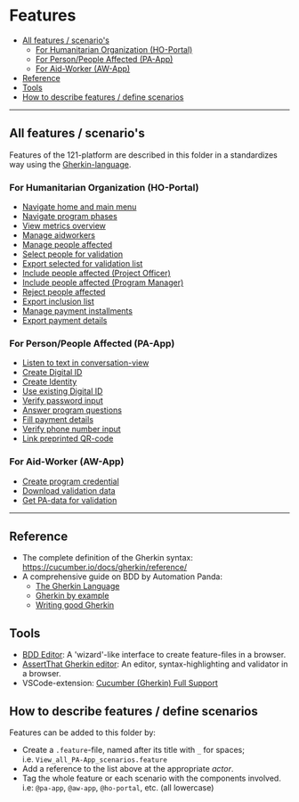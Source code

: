 Features
========

<!-- TOC: -->
- [All features / scenario's](#all-features--scenarios)
  - [For Humanitarian Organization (HO-Portal)](#for-humanitarian-organization-ho-portal)
  - [For Person/People Affected (PA-App)](#for-personpeople-affected-pa-app)
  - [For Aid-Worker (AW-App)](#for-aid-worker-aw-app)
- [Reference](#reference)
- [Tools](#tools)
- [How to describe features / define scenarios](#how-to-describe-features--define-scenarios)

---

## All features / scenario's
Features of the 121-platform are described in this folder in a standardizes way using the [Gherkin-language](https://cucumber.io/docs/gherkin/).

### For Humanitarian Organization (HO-Portal)
- [Navigate home and main menu](HO-Portal/Navigate_home_and_main_menu.feature)
- [Navigate program phases](HO-Portal/Navigate_program_phases.feature)
- [View metrics overview](HO-Portal/View_metrics_overview.feature)
- [Manage aidworkers](HO-Portal/Manage_aidworkers.feature)
- [Manage people affected](HO-Portal/Manage_people_affected.feature)
- [Select people for validation](HO-Portal/Select_people_for_validation.feature)
- [Export selected for validation list](HO-Portal/Export_selected_for_validation_list.feature)
- [Include people affected (Project Officer)](HO-Portal/Include_people_affected_PO.feature)
- [Include people affected (Program Manager)](HO-Portal/Include_people_affected_PM.feature)
- [Reject people affected](HO-Portal/Reject_people_affected.feature)
- [Export inclusion list](HO-Portal/Export_Inclusion_List.feature)
- [Manage payment installments](HO-Portal/Manage_payment_installments.feature)
- [Export payment details](HO-Portal/Export_Payment_Details.feature)


### For Person/People Affected (PA-App)
- [Listen to text in conversation-view](PA-App/Listen_to_text_in_conversation-view.feature)
- [Create Digital ID](PA-App/Create_Digital_ID.feature)
- [Create Identity](PA-App/Create_Identity.feature)
- [Use existing Digital ID](PA-App/Use_existing_Digital_ID.feature)
- [Verify password input](PA-App/Verify_password_input.feature)
- [Answer program questions](PA-App/Answer_program_questions.feature)
- [Fill payment details](PA-App/Fill_payment_details.feature)
- [Verify phone number input](PA-App/Verify_phone_number_input.feature)
- [Link preprinted QR-code](PA-App/Link-preprinted-QR-code.feature)


### For Aid-Worker (AW-App)
- [Create program credential](AW-App/Create_program_credential.feature)
- [Download validation data](AW-App/Download_validation_data.feature)
- [Get PA-data for validation](AW-App/Get_PA-data_for_validation.feature)

---

## Reference
- The complete definition of the Gherkin syntax: <https://cucumber.io/docs/gherkin/reference/>
- A comprehensive guide on BDD by Automation Panda:
  - [The Gherkin Language](https://automationpanda.com/2017/01/26/bdd-101-the-gherkin-language/)
  - [Gherkin by example](https://automationpanda.com/2017/01/27/bdd-101-gherkin-by-example/)
  - [Writing good Gherkin](https://automationpanda.com/2017/01/30/bdd-101-writing-good-gherkin/)


## Tools
- [BDD Editor](http://www.bddeditor.com/editor): A 'wizard'-like interface to create feature-files in a browser.
- [AssertThat Gherkin editor](https://www.assertthat.com/gherkin_editor): An editor, syntax-highlighting and validator in a browser.
- VSCode-extension: [Cucumber (Gherkin) Full Support](https://marketplace.visualstudio.com/items?itemName=alexkrechik.cucumberautocomplete)


## How to describe features / define scenarios
Features can be added to this folder by:
- Create a `.feature`-file, named after its title with `_` for spaces;  
  i.e. `View_all_PA-App_scenarios.feature`
- Add a reference to the list above at the appropriate _actor_.
- Tag the whole feature or each scenario with the components involved.  
  i.e: `@pa-app`, `@aw-app`, `@ho-portal`, etc. (all lowercase)

